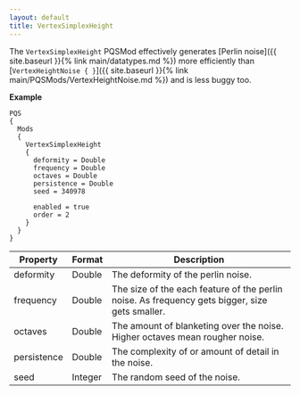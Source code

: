 ```yaml
---
layout: default
title: VertexSimplexHeight
---
```


The `VertexSimplexHeight` PQSMod effectively generates [Perlin noise]({{ site.baseurl }}{% link main/datatypes.md %}) more efficiently than [`VertexHeightNoise { }`]({{ site.baseurl }}{% link main/PQSMods/VertexHeightNoise.md %}) and is less buggy too.

**Example**
```
PQS
{
  Mods
  {
    VertexSimplexHeight
    {
      deformity = Double
      frequency = Double
      octaves = Double
      persistence = Double
      seed = 340978

      enabled = true
      order = 2
    }
  }
}
```

|Property|Format|Description|
|--------|------|-----------|
|deformity|Double|The deformity of the perlin noise.|
|frequency|Double|The size of the each feature of the perlin noise. As frequency gets bigger, size gets smaller.|
|octaves|Double|The amount of blanketing over the noise. Higher octaves mean rougher noise.|
|persistence|Double|The complexity of or amount of detail in the noise.|
|seed|Integer|The random seed of the noise.|